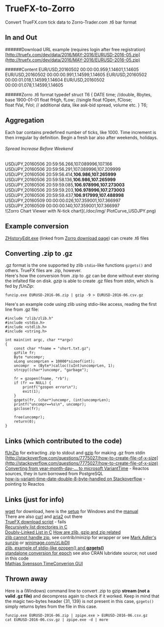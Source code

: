 # TrueFX-to-Zorro
Convert TrueFX.com tick data to Zorro-Trader.com .t6 bar format

## In and Out

######Download URL example (requires login after free registration)
[http://truefx.com/dev/data/2016/MAY-2016/EURUSD-2016-05.zip](http://truefx.com/dev/data/2016/MAY-2016/EURUSD-2016-05.zip)

######Content
    EUR/USD,20160502 00:00:00.959,1.14601,1.14605
    EUR/USD,20160502 00:00:00.991,1.14599,1.14605
    EUR/USD,20160502 00:00:01.018,1.14599,1.14604
    EUR/USD,20160502 00:00:01.078,1.14599,1.14605

######Zorro .t6 format
    typedef struct T6
    {
      DATE  time;           //double, 8bytes, base 1900-01-01
      float fHigh, fLow;    //single
      float fOpen, fClose;	
      float fVal, fVol;     // additional data, like ask-bid spread, volume etc.
    } T6;
    
## Aggregation
Each bar contains predefined number of ticks, like 1000. Time increment is then irregular by definition. Begin a fresh bar also after weekends, holidays.

###### Spread Increase Before Weekend
USD/JPY,20160506 20:59:56.266,107.089996,107.166  
USD/JPY,20160506 20:59:56.291,107.089996,107.209999  
USD/JPY,20160506 20:59:56.414,**106.986,107.265999**  
USD/JPY,20160506 20:59:58.136,**106.986,107.265999**  
USD/JPY,20160506 20:59:59.085,**106.978996,107.273003**  
USD/JPY,20160506 20:59:59.203,**106.978996,107.273003**  
USD/JPY,20160506 20:59:59.437,**106.917999,107.488998**  
USD/JPY,20160509 00:00:00.026,107.359001,107.366997  
USD/JPY,20160509 00:00:00.140,107.359001,107.366997  
![Zorro Chart Viewer with N-tick chart](./doc/img/ PlotCurve_USDJPY.png)

## Example conversion
[ZHistoryEdit.exe](http://www.zorro-trader.com/download.php) (linked from [Zorro download page](http://www.zorro-trader.com/download.php)) can create .t6 files 

## Converting .zip to .gz
.gz format is the one supported by zlib `stdio`-like functions `gzgets()` and others.  TrueFX files are .zip, however.  
Here's how the conversion from .zip to .gz can be done without ever storing the infalted file on disk. _gzip_ is able to create .gz files from stdin, which is fed by _fUnZip_:

    funzip.exe EURUSD-2016-06.zip | gzip -9 > EURUSD-2016-06.csv.gz

Here's an example code using zlib using stdio-like access, reading the first line from .gz file:

    #include "zlib/zlib.h"
    #include <stdio.h>
    #include <stdlib.h>
    #include <string.h>

    int main(int argc, char **argv)
    {
        const char *fname = "short.txt.gz";
        gzFile fr;
        Byte *uncompr;
        uLong uncomprLen = 10000*sizeof(int);
        uncompr  = (Byte*)calloc((uInt)uncomprLen, 1);
        strcpy((char*)uncompr, "garbage");

        fr = gzopen(fname, "rb");
        if (fr == NULL) {
            printf("gzopen error\n");
            exit(1);
        }
        gzgets(fr, (char*)uncompr, (int)uncomprLen);
        printf("uncompr==%s\n", uncompr);
        gzclose(fr);

        free(uncompr);
        return(0);
    } 
    

## Links (which contributed to the code)
[fUnZip](http://www.info-zip.org/) for extracting .zip to stdout and [gzip](http://www.gzip.org/#exe) for making .gz from stdin  
[http://stackoverflow.com/questions/7775027/how-to-create-file-of-x-size](http://stackoverflow.com/questions/7775027/how-to-create-file-of-x-size)  
[Converting from year-month-day-... to microsoft VariantTime](https://doxygen.reactos.org/df/d85/variant_8c_source.html) - Reactos sources, they in turn borrowed from PostgreSQL  
[how-is-variant-time-date-double-8-byte-handled on Stackoverflow]() - pointing to Reactos

## Links (just for info)
[wget](http://gnuwin32.sourceforge.net/packages/wget.htm) for download, here is the [setup](http://downloads.sourceforge.net/gnuwin32/wget-1.11.4-1-setup.exe) for Windows and the [manual](http://www.gnu.org/software/wget/manual/wget.html#Recursive-Retrieval-Options)  
There are also [curl]() and [aria2]() out there  
[TrueFX download script](https://sites.google.com/site/truefxtickdatadownloader/) - fails  
[Recursively list directories in C](http://www.lemoda.net/c/recursive-directory/)  
[Doubly-Linked List in C](http://www.lemoda.net/c/doubly-linked-list/index.html)
[How are zlib, gzip and zip related](http://stackoverflow.com/questions/20762094/how-are-zlib-gzip-and-zip-related-what-do-they-have-in-common-and-how-are-they)  
[zlib cannot handle zip](http://www.zlib.net/zlib_faq.html#faq11), see contrib/minizip for wrapper or see [Mark Adler's sunzip](https://github.com/madler/sunzip) or [winimage.com/zLibDll](http://www.winimage.com/zLibDll/minizip.html)  
[zlib, example of stdio-like gzopen() and **gzgets()**](https://github.com/madler/zlib/blob/master/test/example.c)  
[standalone conversion for epoch](http://codereview.stackexchange.com/questions/38275/convert-between-date-time-and-time-stamp-without-using-standard-library-routines)
see also CRAN lubridate source; not used in this code  
[Mathias Svensson TimeConverion GUI](http://result42.com/projects/TimeConversion)


## Thrown away
Here is a (Windows) command line to convert .zip to gzip **stream (not a valid .gz file)** and decompress again to check if it worked. Keep in mind that the magic two-bytes header {31, 139} is not present in this case, `gzgets()` simply returns bytes from the file in this case.

    funzip.exe EURUSD-2016-06.zip | zpipe.exe > EURUSD-2016-06.csv.gz
    cat EURUSD-2016-06.csv.gz | zpipe.exe -d | more
